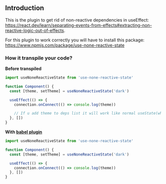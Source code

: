 
## Introduction

This is the plugin to get rid of non-reactive dependencies in useEffect: https://react.dev/learn/separating-events-from-effects#extracting-non-reactive-logic-out-of-effects. 

For this plugin to work correctly you will have to install this package: https://www.npmjs.com/package/use-none-reactive-state

### How it transpile your code?

<b>Before transpiled</b>

```jsx
import useNoneReactiveState from 'use-none-reactive-state'

function Component() {
  const [theme, setTheme] = useNoneReactiveState('dark')

  useEffect(() => {
    connection.onConnect(() => console.log(theme))

    // If u add theme to deps list it will work like normal useState(when theme change, cleanup function is triggered)
  }, [])
}
```

<b>With [babel plugin](https://www.npmjs.com/package/babel-plugin-none-reactive-effect)</b>

```jsx
import useNoneReactiveState from 'use-none-reactive-state'

function Component() {
  const [theme, setTheme] = useNoneReactiveState('dark')

  useEffect(() => {
    connection.onConnect(() => console.log(theme))
  }, [])
}
```